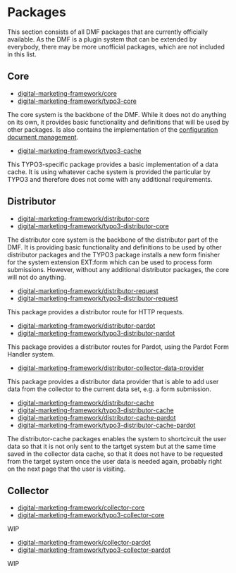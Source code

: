 
# Packages

This section consists of all DMF packages that are currently officially available. As the DMF is a plugin system that can be extended by everybody, there may be more unofficial packages, which are not included in this list.

## Core

* [digital-marketing-framework/core](https://github.com/digital-marketing-framework/core)
* [digital-marketing-framework/typo3-core](https://github.com/digital-marketing-framework/typo3-core)

The core system is the backbone of the DMF. While it does not do anything on its own, it provides basic functionality and definitions that will be used by other packages. Is also contains the implementation of the [configuration document management](configuration-documents.md).

* [digital-marketing-framework/typo3-cache](https://github.com/digital-marketing-framework/typo3-cache)

This TYPO3-specific package provides a basic implementation of a data cache. It is using whatever cache system is provided the particular by TYPO3 and therefore does not come with any additional requirements.

## Distributor

* [digital-marketing-framework/distributor-core](https://github.com/digital-marketing-framework/distributor-core)
* [digital-marketing-framework/typo3-distributor-core](https://github.com/digital-marketing-framework/typo3-distributor-core)

The distributor core system is the backbone of the distributor part of the DMF. It is providing basic functionality and definitions to be used by other distributor packages and the TYPO3 package installs a new form finisher for the system extension EXT:form which can be used to process form submissions. However, without any additional distributor packages, the core will not do anything.

* [digital-marketing-framework/distributor-request](https://github.com/digital-marketing-framework/distributor-request)
* [digital-marketing-framework/typo3-distributor-request](https://github.com/digital-marketing-framework/typo3-distributor-request)

This package provides a distributor route for HTTP requests.

* [digital-marketing-framework/distributor-pardot](https://github.com/digital-marketing-framework/distributor-pardot)
* [digital-marketing-framework/typo3-distributor-pardot](https://github.com/digital-marketing-framework/typo3-distributor-pardot)

This package provides a distributor routes for Pardot, using the Pardot Form Handler system.

* [digital-marketing-framework/distributor-collector-data-provider](https://github.com/digital-marketing-framework/distributor-collector-data-provider)

This package provides a distributor data provider that is able to add user data from the collector to the current data set, e.g. a form submission.

* [digital-marketing-framework/distributor-cache](https://github.com/digital-marketing-framework/distributor-cache)
* [digital-marketing-framework/typo3-distributor-cache](https://github.com/digital-marketing-framework/typo3-distributor-cache)
* [digital-marketing-framework/distributor-cache-pardot](https://github.com/digital-marketing-framework/typo3-distributor-cache-pardot)
* [digital-marketing-framework/typo3-distributor-cache-pardot](https://github.com/digital-marketing-framework/distributor-cache-pardot)

The distributor-cache packages enables the system to shortcircuit the user data so that it is not only sent to the tartget system but at the same time saved in the collector data cache, so that it does not have to be requested from the target system once the user data is needed again, probably right on the next page that the user is visiting.

## Collector

* [digital-marketing-framework/collector-core](https://github.com/digital-marketing-framework/collector-core)
* [digital-marketing-framework/typo3-collector-core](https://github.com/digital-marketing-framework/typo3-collector-core)

WIP

* [digital-marketing-framework/collector-pardot](https://github.com/digital-marketing-framework/collector-pardot)
* [digital-marketing-framework/typo3-collector-pardot](https://github.com/digital-marketing-framework/typo3-collector-pardot)

WIP
